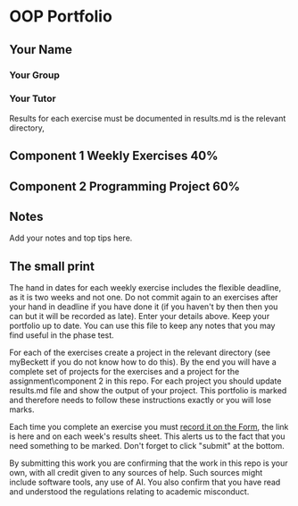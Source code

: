 
# OOP Portfolio
## Your Name
### Your Group
### Your Tutor


Results for each exercise must be documented in results.md is the relevant directory,

## Component 1 Weekly Exercises 40%

## Component 2 Programming Project 60%

## Notes
Add your notes and top tips here.

## The small print
The hand in dates for each weekly exercise includes the flexible deadline, as it is two weeks and not one.
Do not commit again to an exercises after your hand in deadline if you have done it (if you haven't by then then you can but it will be recorded as late).
Enter your details above. Keep your portfolio up to date.
You can use this file to keep any notes that you may find useful in the phase test.

For each of the exercises create a project in the relevant directory (see myBeckett if you do not know how to do this).
By the end you will have a complete set of projects for the exercises and a project for the assignment\component 2 in this repo.
For each project you should update results.md file and show the output of your project.
This portfolio is marked and therefore needs to follow these instructions exactly or you will lose marks.

Each time you complete an exercise you must [record it on the Form](https://forms.gle/RiMroDpV1c1CTbHV9), the link is here and on each week's results sheet. This alerts us to the fact that you need something to be marked. Don't forget to click "submit" at the bottom.

By submitting this work you are confirming that the work in this repo is your own, with all credit given to any sources of help. Such sources might include software tools, any use of AI.
You also confirm that you have read and understood the regulations relating to academic misconduct.
